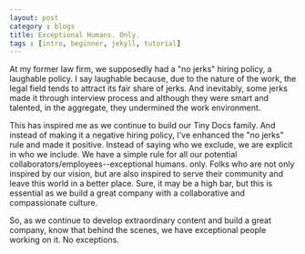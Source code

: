 ```yaml
---
layout: post
category : blogs
title: Exceptional Humans. Only. 
tags : [intro, beginner, jekyll, tutorial]
---
```


At my former law firm, we supposedly had a "no jerks" hiring policy, a laughable policy. I say laughable because, due to the nature of the work, the legal field tends to attract its fair share of jerks. And inevitably, some jerks made it through interview process and although they were smart and talented, in the aggregate, they undermined the work environment. 

This has inspired me as we continue to build our Tiny Docs family. And instead of making it a negative hiring policy, I've enhanced the "no jerks" rule and made it positive. Instead of saying who we exclude, we are explicit in who we include. We have a simple rule for all our potential collaborators/employees--exceptional humans. only. Folks who are not only inspired by our vision, but are also inspired to serve their community and leave this world in a better place. Sure, it may be a high bar, but this is essential as we build a great company with a collaborative and compassionate culture. 

So, as we continue to develop extraordinary content and build a great company, know that behind the scenes, we have exceptional people working on it. No exceptions.